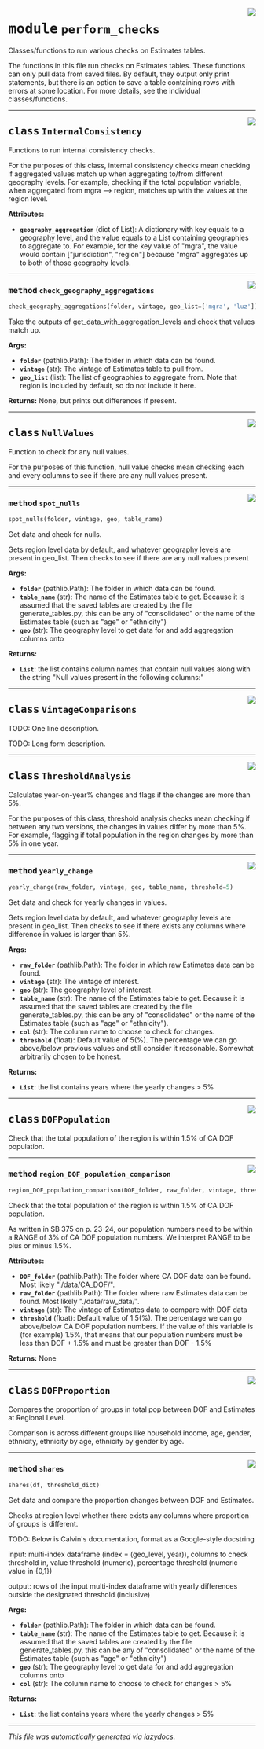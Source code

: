 <!-- markdownlint-disable -->

<a href="..\..\..\2022\Estimates_Automation\perform_checks.py#L0"><img align="right" style="float:right;" src="https://img.shields.io/badge/-source-cccccc?style=flat-square"></a>

# <kbd>module</kbd> `perform_checks`
Classes/functions to run various checks on Estimates tables. 

The functions in this file run checks on Estimates tables. These functions can only pull data from saved files. By default, they output only print statements, but there is an option to save a  table containing rows with errors at some location. For more details, see the individual  classes/functions. 



---

<a href="..\..\..\2022\Estimates_Automation\perform_checks.py#L26"><img align="right" style="float:right;" src="https://img.shields.io/badge/-source-cccccc?style=flat-square"></a>

## <kbd>class</kbd> `InternalConsistency`
Functions to run internal consistency checks. 

For the purposes of this class, internal consistency checks mean checking if aggregated values match up when aggregating to/from different geography levels. For example, checking if the total population variable, when aggregated from mgra --> region, matches up with the values at the  region level. 



**Attributes:**
 
 - <b>`geography_aggregation`</b> (dict of List):  A dictionary with key equals to a geography level,   and the value equals to a List containing geographies to aggregate to. For example, for  the key value of "mgra", the value would contain ["jurisdiction", "region"] because   "mgra" aggregates up to both of those geography levels. 




---

<a href="..\..\..\2022\Estimates_Automation\perform_checks.py#L112"><img align="right" style="float:right;" src="https://img.shields.io/badge/-source-cccccc?style=flat-square"></a>

### <kbd>method</kbd> `check_geography_aggregations`

```python
check_geography_aggregations(folder, vintage, geo_list=['mgra', 'luz'])
```

Take the outputs of get_data_with_aggregation_levels and check that values match up. 



**Args:**
 
 - <b>`folder`</b> (pathlib.Path):  The folder in which data can be found. 
 - <b>`vintage`</b> (str):  The vintage of Estimates table to pull from.  
 - <b>`geo_list`</b> (list):  The list of geographies to aggregate from. Note that region is included   by default, so do not include it here. 



**Returns:**
 None, but prints out differences if present. 


---

<a href="..\..\..\2022\Estimates_Automation\perform_checks.py#L176"><img align="right" style="float:right;" src="https://img.shields.io/badge/-source-cccccc?style=flat-square"></a>

## <kbd>class</kbd> `NullValues`
Function to check for any null values. 

For the purposes of this function, null value checks mean checking each and every columns to see if there are any null values present. 




---

<a href="..\..\..\2022\Estimates_Automation\perform_checks.py#L183"><img align="right" style="float:right;" src="https://img.shields.io/badge/-source-cccccc?style=flat-square"></a>

### <kbd>method</kbd> `spot_nulls`

```python
spot_nulls(folder, vintage, geo, table_name)
```

Get data and check for nulls. 

Gets region level data by default, and whatever geography levels are present in geo_list.  Then checks to see if there are any null values present 



**Args:**
 
 - <b>`folder`</b> (pathlib.Path):  The folder in which data can be found. 
 - <b>`table_name`</b> (str):  The name of the Estimates table to get. Because it is assumed that  the saved tables are created by the file generate_tables.py, this can be any of  "consolidated" or the name of the Estimates table (such as "age" or "ethnicity") 
 - <b>`geo`</b> (str):  The geography level to get data for and add aggregation columns onto 



**Returns:**
 
 - <b>`List`</b>:  the list contains column names that contain null values along with the string "Null values present in the following columns:" 


---

<a href="..\..\..\2022\Estimates_Automation\perform_checks.py#L211"><img align="right" style="float:right;" src="https://img.shields.io/badge/-source-cccccc?style=flat-square"></a>

## <kbd>class</kbd> `VintageComparisons`
TODO: One line description. 

TODO: Long form description. 





---

<a href="..\..\..\2022\Estimates_Automation\perform_checks.py#L224"><img align="right" style="float:right;" src="https://img.shields.io/badge/-source-cccccc?style=flat-square"></a>

## <kbd>class</kbd> `ThresholdAnalysis`
Calculates year-on-year% changes and flags if the changes are more than 5%. 

For the purposes of this class, threshold analysis checks mean checking if between any two  versions, the changes in values differ by more than 5%. For example, flagging if total  population in the region changes by more than 5% in one year. 




---

<a href="..\..\..\2022\Estimates_Automation\perform_checks.py#L232"><img align="right" style="float:right;" src="https://img.shields.io/badge/-source-cccccc?style=flat-square"></a>

### <kbd>method</kbd> `yearly_change`

```python
yearly_change(raw_folder, vintage, geo, table_name, threshold=5)
```

Get data and check for yearly changes in values. 

Gets region level data by default, and whatever geography levels are present in geo_list.  Then checks to see if there exists any columns where difference in values is larger than 5%. 



**Args:**
 
 - <b>`raw_folder`</b> (pathlib.Path):  The folder in which raw Estimates data can be found. 
 - <b>`vintage`</b> (str):  The vintage of interest. 
 - <b>`geo`</b> (str):  The geography level of interest. 
 - <b>`table_name`</b> (str):  The name of the Estimates table to get. Because it is assumed that  the saved tables are created by the file generate_tables.py, this can be any of  "consolidated" or the name of the Estimates table (such as "age" or "ethnicity"). 
 - <b>`col`</b> (str):  The column name to choose to check for changes. 
 - <b>`threshold`</b> (float):  Default value of 5(%). The percentage we can go above/below previous  values and still consider it reasonable. Somewhat arbitrarily chosen to be honest. 



**Returns:**
 
 - <b>`List`</b>:  the list contains years where the yearly changes > 5% 


---

<a href="..\..\..\2022\Estimates_Automation\perform_checks.py#L300"><img align="right" style="float:right;" src="https://img.shields.io/badge/-source-cccccc?style=flat-square"></a>

## <kbd>class</kbd> `DOFPopulation`
Check that the total population of the region is within 1.5% of CA DOF population. 




---

<a href="..\..\..\2022\Estimates_Automation\perform_checks.py#L307"><img align="right" style="float:right;" src="https://img.shields.io/badge/-source-cccccc?style=flat-square"></a>

### <kbd>method</kbd> `region_DOF_population_comparison`

```python
region_DOF_population_comparison(DOF_folder, raw_folder, vintage, threshold=1.5)
```

Check that the total population of the region is within 1.5% of CA DOF population. 

As written in SB 375 on p. 23-24, our population numbers need to be within a RANGE of 3% of CA DOF population numbers. We interpret RANGE to be plus or minus 1.5%. 



**Attributes:**
 
 - <b>`DOF_folder`</b> (pathlib.Path):  The folder where CA DOF data can be found. Most likely   "./data/CA_DOF/". 
 - <b>`raw_folder`</b> (pathlib.Path):  The folder where raw Estimates data can be found. Most   likely "./data/raw_data/". 
 - <b>`vintage`</b> (str):  The vintage of Estimates data to compare with DOF data 
 - <b>`threshold`</b> (float):  Default value of 1.5(%). The percentage we can go above/below CA DOF   population numbers. If the value of this variable is (for example) 1.5%, that means   that our population numbers must be less than DOF + 1.5% and must be greater than   DOF - 1.5% 



**Returns:**
 None 


---

<a href="..\..\..\2022\Estimates_Automation\perform_checks.py#L382"><img align="right" style="float:right;" src="https://img.shields.io/badge/-source-cccccc?style=flat-square"></a>

## <kbd>class</kbd> `DOFProportion`
Compares the proportion of groups in total pop between DOF and Estimates at Regional Level. 

Comparison is across different groups like household income, age, gender, ethnicity, ethnicity  by age, ethnicity by gender by age. 




---

<a href="..\..\..\2022\Estimates_Automation\perform_checks.py#L389"><img align="right" style="float:right;" src="https://img.shields.io/badge/-source-cccccc?style=flat-square"></a>

### <kbd>method</kbd> `shares`

```python
shares(df, threshold_dict)
```

Get data and compare the proportion changes between DOF and Estimates. 

Checks at region level whether there exists any columns where proportion of groups is different. 

TODO: Below is Calvin's documentation, format as a Google-style docstring 

input: multi-index dataframe (index = (geo_level, year)), columns to check threshold in, value threshold (numeric), percentage threshold (numeric value in {0,1}) 

output: rows of the input multi-index dataframe with yearly differences outside the designated threshold (inclusive) 



**Args:**
 
 - <b>`folder`</b> (pathlib.Path):  The folder in which data can be found. 
 - <b>`table_name`</b> (str):  The name of the Estimates table to get. Because it is assumed that  the saved tables are created by the file generate_tables.py, this can be any of  "consolidated" or the name of the Estimates table (such as "age" or "ethnicity") 
 - <b>`geo`</b> (str):  The geography level to get data for and add aggregation columns onto 
 - <b>`col`</b> (str):  The column name to choose to check for changes > 5% 



**Returns:**
 
 - <b>`List`</b>:  the list contains years where the yearly changes > 5% 




---

_This file was automatically generated via [lazydocs](https://github.com/ml-tooling/lazydocs)._
